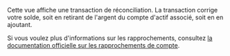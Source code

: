 Cette vue affiche une transaction de réconciliation. La transaction corrige votre solde, soit en retirant de l'argent du compte d'actif associé, soit en en ajoutant.

Si vous voulez plus d'informations sur les rapprochements, consultez [la documentation officielle sur les rapprochements de compte](https://docs.firefly-iii.org/advanced-concepts/reconcile).
